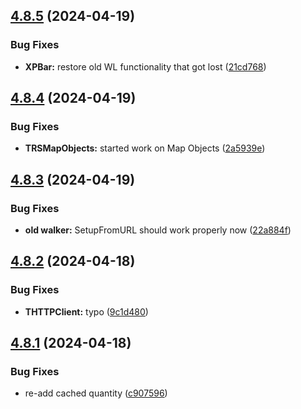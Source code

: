 ## [4.8.5](https://github.com/Torwent/SRL-T/compare/v4.8.4...v4.8.5) (2024-04-19)


### Bug Fixes

* **XPBar:** restore old WL functionality that got lost ([21cd768](https://github.com/Torwent/SRL-T/commit/21cd76845ac6ad1130fac83bef14407cd73916f8))



## [4.8.4](https://github.com/Torwent/SRL-T/compare/v4.8.3...v4.8.4) (2024-04-19)


### Bug Fixes

* **TRSMapObjects:** started work on Map Objects ([2a5939e](https://github.com/Torwent/SRL-T/commit/2a5939ec72baed0958cefb0b07937a22df9a1f86))



## [4.8.3](https://github.com/Torwent/SRL-T/compare/v4.8.2...v4.8.3) (2024-04-19)


### Bug Fixes

* **old walker:** SetupFromURL should work properly now ([22a884f](https://github.com/Torwent/SRL-T/commit/22a884fa2663ba6760061230732d27c34c35be28))



## [4.8.2](https://github.com/Torwent/SRL-T/compare/v4.8.1...v4.8.2) (2024-04-18)


### Bug Fixes

* **THTTPClient:** typo ([9c1d480](https://github.com/Torwent/SRL-T/commit/9c1d480a132500c1d3bd0d3fdacd255a38c36d51))



## [4.8.1](https://github.com/Torwent/SRL-T/compare/v4.8.0...v4.8.1) (2024-04-18)


### Bug Fixes

* re-add cached quantity ([c907596](https://github.com/Torwent/SRL-T/commit/c907596f615bfd1e0ee59b12845109e1dc7708a9))



